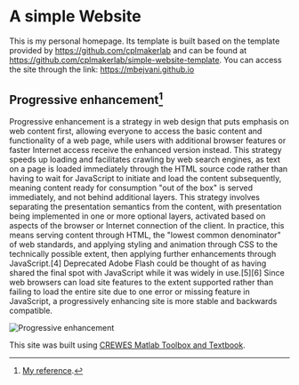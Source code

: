# A simple Website
This is my personal homepage. Its template is built based on the template provided by https://github.com/cplmakerlab and can be found at https://github.com/cplmakerlab/simple-website-template.
You can access the site through the link: https://mbejvani.github.io

## Progressive enhancement[^1]
Progressive enhancement is a strategy in web design that puts emphasis on web content first, allowing everyone to access the basic content and functionality of a web page, while users with additional browser features or faster Internet access receive the enhanced version instead. This strategy speeds up loading and facilitates crawling by web search engines, as text on a page is loaded immediately through the HTML source code rather than having to wait for JavaScript to initiate and load the content subsequently, meaning content ready for consumption "out of the box" is served immediately, and not behind additional layers. 
This strategy involves separating the presentation semantics from the content, with presentation being implemented in one or more optional layers, activated based on aspects of the browser or Internet connection of the client. In practice, this means serving content through HTML, the "lowest common denominator" of web standards, and applying styling and animation through CSS to the technically possible extent, then applying further enhancements through JavaScript.[4] Deprecated Adobe Flash could be thought of as having shared the final spot with JavaScript while it was widely in use.[5][6] Since web browsers can load site features to the extent supported rather than failing to load the entire site due to one error or missing feature in JavaScript, a progressively enhancing site is more stable and backwards compatible. 


![Progressive enhancement](https://upload.wikimedia.org/wikipedia/commons/c/cd/Progressive_enhancement_web_design_pyramid_%28HTML%2C_CSS%2C_JS%29.svg)

This site was built using [CREWES Matlab Toolbox and Textbook](https://www.crewes.org/ResearchLinks/FreeSoftware/).



[^1]: [My reference](https://en.wikipedia.org/wiki/Progressive_enhancement).
